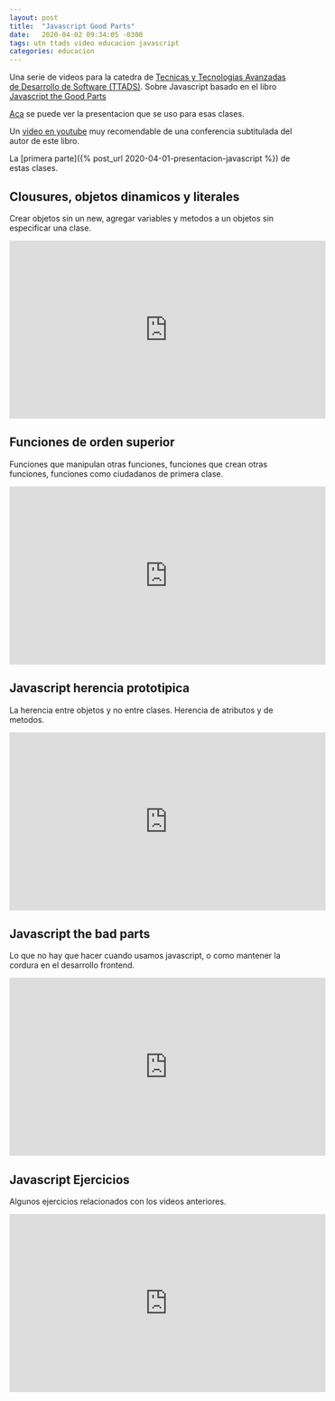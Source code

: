 ```yaml
---
layout: post
title:  "Javascript Good Parts"
date:   2020-04-02 09:34:05 -0300
tags: utn ttads video educacion javascript
categories: educacion
---
```

Una serie de videos para la catedra de [Tecnicas y Tecnologias Avanzadas de Desarrollo de Software (TTADS)][ttads-github].
Sobre Javascript basado en el libro [Javascript the Good Parts][good-parts]

[Aca][ttads-presentacion] se puede ver la presentacion que se uso para esas clases.

Un [video en youtube](https://www.youtube.com/watch?v=lP9-Zx_cCUg) muy recomendable de una conferencia subtitulada del autor de este libro.

La [primera parte]({% post_url 2020-04-01-presentacion-javascript %}) de estas clases.

## Clousures, objetos dinamicos y literales
Crear objetos sin un new, agregar variables y metodos a un objetos sin especificar una clase. 
<iframe width="560" height="315" src="https://www.youtube.com/embed/dK-lQxdjN0k" frameborder="0" allow="accelerometer; autoplay; encrypted-media; gyroscope; picture-in-picture" allowfullscreen></iframe>

## Funciones de orden superior

Funciones que manipulan otras funciones, funciones que crean otras funciones, funciones como ciudadanos de primera clase. 

<iframe width="560" height="315" src="https://www.youtube.com/embed/DLR5FH8ml80" frameborder="0" allow="accelerometer; autoplay; encrypted-media; gyroscope; picture-in-picture" allowfullscreen></iframe>

## Javascript herencia prototipica

La herencia entre objetos y no entre clases. Herencia de atributos y de metodos.

<iframe width="560" height="315" src="https://www.youtube.com/embed/GXqDeF0nKI4" frameborder="0" allow="accelerometer; autoplay; encrypted-media; gyroscope; picture-in-picture" allowfullscreen></iframe>

## Javascript the bad parts

Lo que no hay que hacer cuando usamos javascript, o como mantener la cordura en el desarrollo frontend. 

<iframe width="560" height="315" src="https://www.youtube.com/embed/Mr8brFfA3_M" frameborder="0" allow="accelerometer; autoplay; encrypted-media; gyroscope; picture-in-picture" allowfullscreen></iframe>

## Javascript Ejercicios

Algunos ejercicios relacionados con los videos anteriores.

<iframe width="560" height="315" src="https://www.youtube.com/embed/gkQOlg6tq-w" frameborder="0" allow="accelerometer; autoplay; encrypted-media; gyroscope; picture-in-picture" allowfullscreen></iframe>


[ttads-github]: https://github.com/utnfrrottads/
[good-parts]: http://shop.oreilly.com/product/9780596517748.do
[ttads-presentacion]: https://utnfrrottads.github.io/presentacion-angulario/#/
